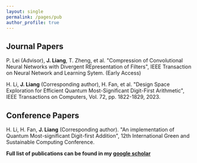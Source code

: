 ```yaml
---
layout: single
permalink: /pages/pub
author_profile: true
---
```



## Journal Papers

P. Lei (Advisor), **J. Liang**, T. Zheng, et al. "Compression of Convolutional Neural Networks with Divergent REpresentation of Filters", IEEE Transaction on Neural Network and Learning Sytem. (Early Access)

H. Li, **J. Liang** (Corresponding author), H. Fan, et al. "Design Space Exploration for Efficient Quantum Most-Significant Digit-First Arithmetic", IEEE Transactions on Computers, Vol. 72, pp. 1822-1829, 2023.

## Conference Papers

H. Li, H. Fan, **J. Liang** (Corresponding author). "An implementation of Quantum Most-significant Digit-first Addition", 12th International Green and Sustainable Computing Conference.

**Full list of publications can be found in my [google scholar](https://scholar.google.cz/citations?user=2pbOVBcAAAAJ&hl=zh-CN&oi=ao)**
